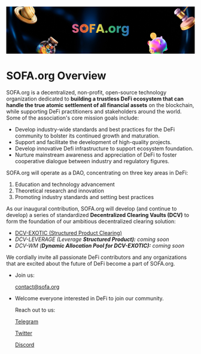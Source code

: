 ![](static/1.jpg)

# SOFA.org Overview

SOFA.org is a decentralized, non-profit, open-source technology organization dedicated to **building a trustless DeFi ecosystem that can handle the true atomic settlement of all financial assets** on the blockchain, while supporting DeFi practitioners and stakeholders around the world.  Some of the association's core mission goals include:

- Develop industry-wide standards and best practices for the DeFi community to bolster its continued growth and maturation.
- Support and facilitate the development of high-quality projects.
- Develop innovative Defi infrastructure to support ecosystem foundation.
- Nurture mainstream awareness and appreciation of DeFi to foster cooperative dialogue between industry and regulatory figures.

SOFA.org will operate as a DAO, concentrating on three key areas in DeFi:

1. Education and technology advancement
2. Theoretical research and innovation
3. Promoting industry standards and setting best practices

As our inaugural contribution, SOFA.org will develop (and continue to develop) a series of standardized **Decentralized Clearing Vaults (DCV)** to form the foundation of our ambitious decentralized clearing solution:

- [DCV-EXOTIC (Structured Product Clearing)](02-protocols/01-dcv-exotic.md)
- _DCV-LEVERAGE (Leverage __Structured __Product__):__ coming soon_
- _DCV-WM (__Dynamic Allocation __Pool for DCV-EXOTIC__):__ coming soon_

We cordially invite all passionate DeFi contributors and any organizations that are excited about the future of DeFi become a part of SOFA.org.

+ Join us:

    [contact@sofa.org](mailto:contact@sofa.org)

+ Welcome everyone interested in DeFi to join our community. 
    
    Reach out to us:

    [Telegram](https://t.me/sofa_org)

    [Twitter](https://twitter.com/SOFA_org_Web3)

    [Discord](https://discord.gg/SXe4YJCEX2)



